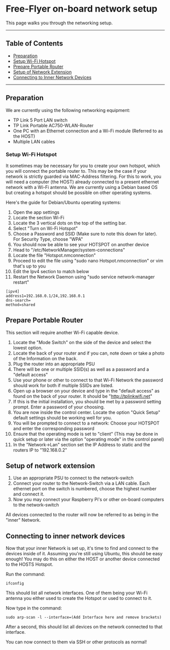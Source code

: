 # Free-Flyer on-board network setup

This page walks you through the networking setup. 

---

## Table of Contents
- [Preparation](#preparation)
- [Setup Wi-Fi Hotspot](#setup-wi-fi-hotspot)
- [Prepare Portable Router](#prepare-portable-router)
- [Setup of Network Extension](#setup-of-network-extension)
- [Connecting to Inner Network Devices](#connecting-to-inner-network-devices)
  
---

## Preparation

We are currently using the following networking equipment:
- TP Link 5 Port LAN switch
- TP Link Portable AC750-WLAN-Router
- One PC with an Ethernet connection and a Wi-Fi module (Referred to as the HOST)
- Multiple LAN cables 

### Setup Wi-Fi Hotspot 

It sometimes may be necessary for you to create your own hotspot, which you will connect the portable router to. This may be the case if your network is strictly guarded via MAC-Address filtering. For this to work, you will need a computer (the HOST) already connected to a present ethernet network with a Wi-Fi antenna. 
We are currently using a Debian based OS but creating a hotspot should be possible on other operating systems.

Here's the guide for Debian/Ubuntu operating systems:
1. Open the app settings
2. Locate the section Wi-Fi
3. Locate the 3 vertical dots on the top of the setting bar.
4. Select "Turn on Wi-Fi Hotspot"
5. Choose a Password and SSID (Make sure to note this down for later). For Security Type, choose "WPA"
6. You should now be able to see your HOTSPOT on another device
7. Head to "/etc/NetworkManager/system-connections"
8. Locate the file "Hotspot.nmconnection"
9. Proceed to edit the file using "sudo nano Hotspot.nmconnection" or vim that's up to you
10. Edit the Ipv4 section to match below
11. Restart the Network Daemon using "sudo service network-manager restart"
```shell
[ipv4]
address1=192.168.0.1/24,192.168.0.1
dns-search=
method=shared
```

## Prepare Portable Router

This section will require another Wi-Fi capable device. 

1. Locate the "Mode Switch" on the side of the device and select the lowest option.
2. Locate the back of your router and if you can, note down or take a photo of the Information on the back.
3. Plug the router into an appropriate PSU 
4. There will be one or multiple SSID(s) as well as a password and a "default access"
5. Use your phone or other to connect to that Wi-Fi Network the password should work for both if multiple SSIDs are listed.
6. Open up a browser on your device and type in the "default access" as found on the back of your router. It should be "http://tplinkwifi.net"
7. If this is the initial installation, you should be met by a password setting prompt. Enter a password of your choosing.
8. You are now inside the control center. Locate the option "Quick Setup" default settings should be working well for you.
9. You will be prompted to connect to a network: Choose your HOTSPOT and enter the corresponding password 
10. Ensure that the operating mode is set to "client" (This may be done in quick setup or later via the option "operating mode" in the control panel)
11. In the "Network->Lan" section set the IP Address to static and the routers IP to "192.168.0.2"

## Setup of network extension

1. Use an appropriate PSU to connect to the network-switch
2. Connect your router to the Network-Switch via a LAN cable. Each ethernet port on the switch is numbered, choose the highest number and connect it.
3. Now you may connect your Raspberry Pi's or other on-board computers to the network-switch

All devices connected to the router will now be referred to as being in the "inner" Network.

## Connecting to inner network devices

Now that your inner Network is set up, it's time to find and connect to the devices inside of it. 
Assuming you're still using Ubuntu, this should be easy enough! 
You may do this on either the HOST or another device connected to the HOSTS Hotspot.

Run the command:
```shell
ifconfig
```
This should list all network interfaces. One of them being your Wi-Fi antenna you either used to create the Hotspot or used to connect to it. 

Now type in the command: 
```shell
sudo arp-scan -l --interface=(Add Interface here and remove brackets)
```

After a second, this should list all devices on the network connected to that interface. 

You can now connect to them via SSH or other protocols as normal! 
